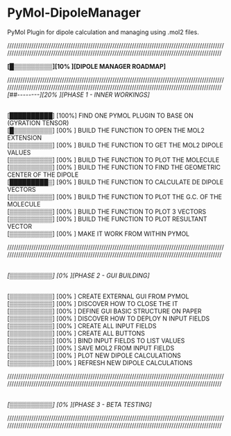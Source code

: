 # PyMol-DipoleManager

PyMol Plugin for dipole calculation and managing using .mol2 files.

/////////////////////////////////////////////////////////////////////////////////////////////////////////////////////////////////////////////////////////////////////////////////////////////////////

<strong>[█▒▒▒▒▒▒▒▒▒][10% ][DIPOLE MANAGER ROADMAP]</strong>

/////////////////////////////////////////////////////////////////////////////////////////////////////////////////////////////////////////////////////////////////////////////////////////////////////
<br><i>[##--------][20% ][PHASE 1 - INNER WORKINGS]</i>


<br>[██████████] [100%] FIND ONE PYMOL PLUGIN TO BASE ON (GYRATION TENSOR)
<br>[█▒▒▒▒▒▒▒▒▒] [00% ] BUILD THE FUNCTION TO OPEN THE MOL2 EXTENSION
<br>[▒▒▒▒▒▒▒▒▒▒] [00% ] BUILD THE FUNCTION TO GET THE MOL2 DIPOLE VALUES
<br>[▒▒▒▒▒▒▒▒▒▒] [00% ] BUILD THE FUNCTION TO PLOT THE MOLECULE
<br>[▒▒▒▒▒▒▒▒▒▒] [00% ] BUILD THE FUNCTION TO FIND THE GEOMETRIC CENTER OF THE DIPOLE
<br>[█████████▒] [90% ] BUILD THE FUNCTION TO CALCULATE DE DIPOLE VECTORS
<br>[▒▒▒▒▒▒▒▒▒▒] [00% ] BUILD THE FUNCTION TO PLOT THE G.C. OF THE MOLECULE 
<br>[▒▒▒▒▒▒▒▒▒▒] [00% ] BUILD THE FUNCTION TO PLOT 3 VECTORS
<br>[▒▒▒▒▒▒▒▒▒▒] [00% ] BUILD THE FUNCTION TO PLOT RESULTANT VECTOR
<br>[▒▒▒▒▒▒▒▒▒▒] [00% ] MAKE IT WORK FROM WITHIN PYMOL
 
/////////////////////////////////////////////////////////////////////////////////////////////////////////////////////////////////////////////////////////////////////////////////////////////////////

<br><i>[▒▒▒▒▒▒▒▒▒▒] [0%  ][PHASE 2 - GUI BUILDING]</i>


<br>[▒▒▒▒▒▒▒▒▒▒] [00% ] CREATE EXTERNAL GUI FROM PYMOL
<br>[▒▒▒▒▒▒▒▒▒▒] [00% ] DISCOVER HOW TO CLOSE THE IT
<br>[▒▒▒▒▒▒▒▒▒▒] [00% ] DEFINE GUI BASIC STRUCTURE ON PAPER
<br>[▒▒▒▒▒▒▒▒▒▒] [00% ] DISCOVER HOW TO DEPLOY N INPUT FIELDS
<br>[▒▒▒▒▒▒▒▒▒▒] [00% ] CREATE ALL INPUT FIELDS
<br>[▒▒▒▒▒▒▒▒▒▒] [00% ] CREATE ALL BUTTONS
<br>[▒▒▒▒▒▒▒▒▒▒] [00% ] BIND INPUT FIELDS TO LIST VALUES
<br>[▒▒▒▒▒▒▒▒▒▒] [00% ] SAVE MOL2 FROM INPUT FIELDS
<br>[▒▒▒▒▒▒▒▒▒▒] [00% ] PLOT NEW DIPOLE CALCULATIONS
<br>[▒▒▒▒▒▒▒▒▒▒] [00% ] REFRESH NEW DIPOLE CALCULATIONS 


/////////////////////////////////////////////////////////////////////////////////////////////////////////////////////////////////////////////////////////////////////////////////////////////////////

<br><i>[▒▒▒▒▒▒▒▒▒▒] [0%  ][PHASE 3 - BETA TESTING]</i>

/////////////////////////////////////////////////////////////////////////////////////////////////////////////////////////////////////////////////////////////////////////////////////////////////////


